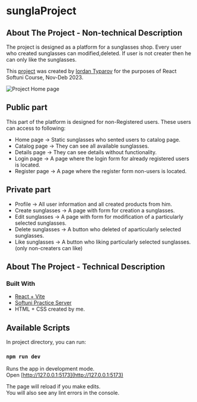 # sunglaProject

## About The Project - Non-technical Description

The project is designed as a platform for a sunglasses shop. Every user who created sunglasses can modified,deleted. If user is not creater then he can only like the sunglasses.

This [project](https://github.com/IordanTyparow/sunglaProject) was created by [Iordan Typarov](https://github.com/IordanTyparow) for the purposes of React Softuni Course, Nov-Deb 2023.

![Project Home page](https://i.ibb.co/F0hdVv7/HomePage.png)

## Public part

This part of the platform is designed for non-Registered users. These users can access to following:

-   Home page ->
    Static sunglasses who sented users to catalog page.
-   Catalog page ->
    They can see all available sunglasses.
-   Details page ->
    They can see details without functionality.
-   Login page ->
    A page where the login form for already registered users is located.
-   Register page ->
    A page where the register form non-users is located.

## Private part

-   Profile ->
    All user information and all created products from him.
-   Create sunglasses ->
    A page with form for creation a sunglasses.
-   Edit sunglasses ->
    A page with form for modification of a particularly selected sunglasses.
-   Delete sunglasses ->
    A button who deleted of aparticularly selected sunglasses.
-   Like sunglasses ->
    A button who liking particularly selected sunglasses.(only non-creaters can like)

## About The Project - Technical Description

### Built With

-   [React + Vite](https://vitejs.dev/guide/)
-   [Softuni Practice Server](https://github.com/softuni-practice-server/softuni-practice-server)
-   HTML + CSS created by me.

## Available Scripts

In project directory, you can run:

### `npm run dev`

Runs the app in development mode.\
Open [http://127.0.0.1:5173](http://127.0.0.1:5173)

The page will reload if you make edits.\
You will also see any lint errors in the console.
